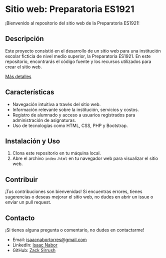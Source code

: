 # Sitio web: Preparatoria ES1921

¡Bienvenido al repositorio del sitio web de la Preparatoria ES1921!

## Descripción

Este proyecto consistió en el desarrollo de un sitio web para una institución escolar ficticia de nivel medio superior, la Preparatoria ES1921. En este repositorio, encontrarás el código fuente y los recursos utilizados para crear el sitio web.

[Más detalles](https://zacksirrush.github.io/Portafolio/prepaes1921.html)

## Características

- Navegación intuitiva a través del sitio web.
- Información relevante sobre la institución, servicios y costos.
- Registro de alumnado y acceso a usuarios registrados para administración de asignaturas.
- Uso de tecnologías como HTML, CSS, PHP y Bootstrap.

## Instalación y Uso

1. Clona este repositorio en tu máquina local.
2. Abre el archivo `index.html` en tu navegador web para visualizar el sitio web.

## Contribuir

¡Tus contribuciones son bienvenidas! Si encuentras errores, tienes sugerencias o deseas mejorar el sitio web, no dudes en abrir un issue o enviar un pull request.

## Contacto

¡Si tienes alguna pregunta o comentario, no dudes en contactarme!

- Email: [isaacnabortorres@gmail.com](mailto:isaacnabortorres@gmail.com)
- LinkedIn: [Isaac Nabor]([https://www.linkedin.com/in/tunombre/](https://www.linkedin.com/in/isaacnabor/))
- GitHub: [Zack Sirrush](https://github.com/ZackSirrush)
